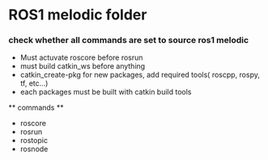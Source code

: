 # ROS1 melodic folder

### check whether all commands are set to source ros1 melodic

* Must actuvate roscore before rosrun
* must build catkin_ws before anything
* catkin_create-pkg for new packages, add required tools( roscpp, rospy, tf, etc...)
* each packages must be built with catkin build tools

** commands **
* roscore
* rosrun
* rostopic
* rosnode
